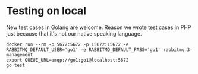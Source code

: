 Testing on local
====

New test cases in Golang are welcome. Reason we wrote test cases in PHP just because that it's not our native speaking language.

    docker run --rm -p 5672:5672 -p 15672:15672 -e RABBITMQ_DEFAULT_USER='go1' -e RABBITMQ_DEFAULT_PASS='go1' rabbitmq:3-management
    export QUEUE_URL=amqp://go1:go1@localhost:5672
    go test 

